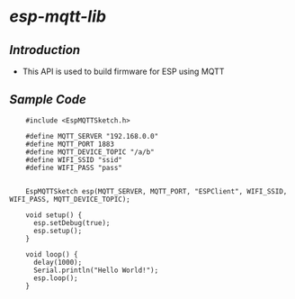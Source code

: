 # *esp-mqtt-lib*

## *Introduction*

* This API is used to build firmware for ESP using MQTT

## *Sample Code*

```
    #include <EspMQTTSketch.h>

    #define MQTT_SERVER "192.168.0.0"
    #define MQTT_PORT 1883
    #define MQTT_DEVICE_TOPIC "/a/b"
    #define WIFI_SSID "ssid"
    #define WIFI_PASS "pass"


    EspMQTTSketch esp(MQTT_SERVER, MQTT_PORT, "ESPClient", WIFI_SSID, WIFI_PASS, MQTT_DEVICE_TOPIC);

    void setup() {
      esp.setDebug(true);
      esp.setup();
    }

    void loop() {
      delay(1000);
      Serial.println("Hello World!");
      esp.loop();
    }

```
